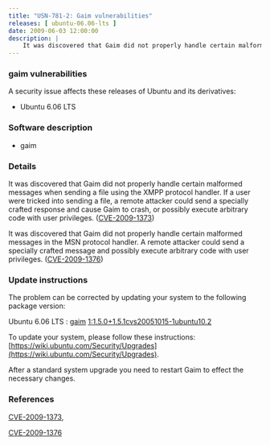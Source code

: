```yaml
---
title: "USN-781-2: Gaim vulnerabilities"
releases: [ ubuntu-06.06-lts ]
date: 2009-06-03 12:00:00
description: |
    It was discovered that Gaim did not properly handle certain malformed messages when sending a file using the XMPP protocol handler. If a user were tricked into sending a file, a remote attacker could send a specially crafted response and cause Gaim to crash, or possibly execute arbitrary code with user privileges. ([CVE-2009-1373](http://people.ubuntu.com/~ubuntu-security/cve/CVE-2009-1373))
--- 
```

 
### gaim vulnerabilities

A security issue affects these releases of Ubuntu and its derivatives:

* Ubuntu 6.06 LTS

### Software description

* gaim 

### Details

It was discovered that Gaim did not properly handle certain malformed messages when sending a file using the XMPP protocol handler. If a user were tricked into sending a file, a remote attacker could send a specially crafted response and cause Gaim to crash, or possibly execute arbitrary code with user privileges. ([CVE-2009-1373](http://people.ubuntu.com/~ubuntu-security/cve/CVE-2009-1373))

It was discovered that Gaim did not properly handle certain malformed messages in the MSN protocol handler. A remote attacker could send a specially crafted message and possibly execute arbitrary code with user privileges. ([CVE-2009-1376](http://people.ubuntu.com/~ubuntu-security/cve/CVE-2009-1376)) 

### Update instructions

The problem can be corrected by updating your system to the following package version:

Ubuntu 6.06 LTS
 : [gaim](https://launchpad.net/ubuntu/+source/gaim) <span> [1:1.5.0+1.5.1cvs20051015-1ubuntu10.2](https://launchpad.net/ubuntu/+source/gaim/1:1.5.0+1.5.1cvs20051015-1ubuntu10.2) </span> 

To update your system, please follow these instructions: [https://wiki.ubuntu.com/Security/Upgrades](https://wiki.ubuntu.com/Security/Upgrades).

After a standard system upgrade you need to restart Gaim to effect the necessary changes. 

### References

 [CVE-2009-1373](http://people.ubuntu.com/~ubuntu-security/cve/CVE-2009-1373), 

 [CVE-2009-1376](http://people.ubuntu.com/~ubuntu-security/cve/CVE-2009-1376)
 
